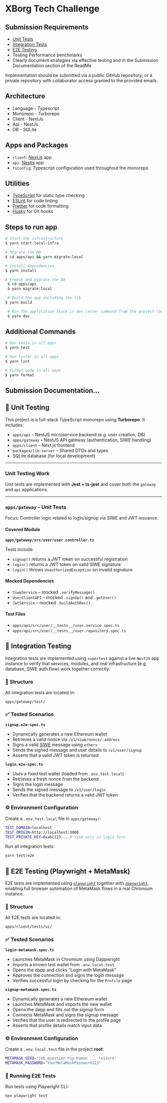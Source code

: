# XBorg Tech Challenge

## Submission Requirements

- [Unit Tests](#-unit-testing)
- [Integration Tests](#-integration-testing)
- [E2E Testing](#-e2e-testing-playwright--metamask)
- Testing Performance benchmarks
- Clearly document strategies via effective testing and in the Submission Documentation section of the ReadMe

Implementation should be submitted via a public GitHub repository, or a private repository with collaborator access granted to the provided emails.

## Architecture

- Language - Typescript
- Monorepo - Turborepo
- Client - NextJs
- Api - NestJs
- DB - SQLite

## Apps and Packages

- `client`: [Next.js](https://nextjs.org/) app
- `api`: [Nestjs](https://nestjs.com) app
- `tsconfig`: Typescript configuration used throughout the monorepo

## Utilities

- [TypeScript](https://www.typescriptlang.org/) for static type checking
- [ESLint](https://eslint.org/) for code linting
- [Prettier](https://prettier.io) for code formatting
- [Husky](https://typicode.github.io/husky/) for Git hooks

## Steps to run app

```bash
# Start the infrastructure
$ yarn start:local:infra

# Migrate the DB
$ cd apps/api && yarn migrate:local

# Install dependencies
$ yarn install

# Create and migrate the DB
 $ cd apps/api
 $ yarn migrate:local

 # Build the app including the lib
$ yarn build

 # Run the application stack in dev (enter command from the project root)
 $ yarn dev
```

## Additional Commands

```bash
# Run tests in all apps
$ yarn test

# Run linter in all apps
$ yarn lint

# Format code in all apps
$ yarn format

```

## Submission Documentation...

## 🧪 Unit Testing

This project is a full-stack TypeScript monorepo using **Turborepo**. It includes:

- `apps/api` – NestJS microservice backend (e.g. user creation, DB)
- `apps/gateway` – NestJS API gateway (authentication, SIWE handling)
- `apps/client` – Next.js frontend
- `packages/lib-server` – Shared DTOs and types
- SQLite database (for local development)

---

### Unit Testing Work

Unit tests are implemented with **Jest + ts-jest** and cover both the `gateway` and `api` applications.

---

### `apps/gateway` – Unit Tests

Focus: Controller logic related to login/signup via SIWE and JWT issuance.

#### Covered Module

**`apps/gateway/src/user/user.controller.ts`**

Tests include:

- `signup()` returns a JWT token on successful registration
- `login()` returns a JWT token on valid SIWE signature
- `login()` throws `UnauthorizedException` on invalid signature

#### Mocked Dependencies

- `SiweService` – mocked `.verifyMessage()`
- `UserClientAPI` – mocked `.signUp()` and `.getUser()`
- `JwtService` – mocked `.buildAuthRes()`

#### Test Files

- `apps/api/src/user/__tests__/user.service.spec.ts`
- `apps/api/src/user/__tests__/user.repository.spec.ts`

## 🔗 Integration Testing

Integration tests are implemented using `supertest` against a live `NestJS` app instance to verify that services, modules, and real infrastructure (e.g. database, SIWE auth flow) work together correctly.

### 📁 Structure

All integration tests are located in:

`apps/gateway/test/`

### ✅ Tested Scenarios

**`signup.e2e-spec.ts`**

- Dynamically generates a new Ethereum wallet
- Retrieves a valid nonce via `/v1/siwe/nonce/:address`
- Signs a valid [SIWE](https://siwe.io) message using `ethers`
- Sends the signed message and user details to `/v1/user/signup`
- Asserts that a valid JWT token is returned

**`login.e2e-spec.ts`**

- Uses a fixed test wallet (loaded from `.env.test.local`)
- Retrieves a fresh nonce from the backend
- Signs the login message
- Sends the signed message to `/v1/user/login`
- Verifies that the backend returns a valid JWT token

### ⚙️ Environment Configuration

Create a `.env.test.local` file in `apps/gateway/`:

```bash
TEST_DOMAIN=localhost
TEST_ORIGIN=http://localhost:3000
TEST_PRIVATE_KEY=0xabc123... # used only in login test
```

Run all integration tests:

```bash
yarn test:e2e
```

## 🧪 E2E Testing (Playwright + MetaMask)

E2E tests are implemented using [`playwright`](https://playwright.dev/) together with [`dappwright`](https://github.com/TenKeyLabs/dappwright), enabling full browser automation of MetaMask flows in a real Chromium instance.

### 📁 Structure

All E2E tests are located in:

```bash
apps/client/tests/ui/
```

### ✅ Tested Scenarios

**`login-metamask.spec.ts`**

- Launches MetaMask in Chromium using Dappwright
- Imports a known test wallet from `.env.local.test`
- Opens the dapp and clicks “Login with MetaMask”
- Approves the connection and signs the login message
- Verifies successful login by checking for the `Profile` page

**`signup-metamask.spec.ts`**

- Dynamically generates a new Ethereum wallet
- Launches MetaMask and imports the new wallet
- Opens the dapp and fills out the signup form
- Connects MetaMask and signs the signup message
- Verifies that the user is redirected to the profile page
- Asserts that profile details match input data

### ⚙️ Environment Configuration

Create a `.env.local.test` file in the project **root**:

```bash
METAMASK_SEED="job question hip human ... leisure"
METAMASK_PASSWORD="YourMetaMaskPassword123"
```

### 🚀 Running E2E Tests

Run tests using Playwright CLI:

```bash
npx playwright test
```

